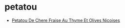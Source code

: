 # petatou

 * [Petatou De Chere Fraise Au Thyme Et Olives Nicoises](index/p/petatou-de-chere-fraise-au-thyme-et-olives-nicoises-11447.json)
